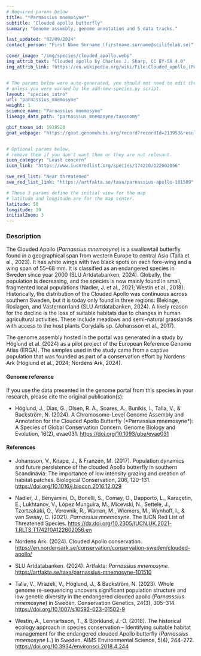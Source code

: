```yaml
---
# Required params below
title: "*Parnassius mnemosyne*"
subtitle: "Clouded apollo butterfly"
summary: "Genome assembly, genome annotation and 5 data tracks."

last_updated: "02/09/2024"
contact_person: "First Name Surname (firstname.surname@scilifelab.se)"

cover_image: "/img/species/clouded_apollo.webp"
img_attrib_text: "Clouded apollo by Charles J. Sharp, CC BY-SA 4.0"
img_attrib_link: "https://en.wikipedia.org/wiki/File:Clouded_apollo_(Parnassius_mnemosyne)_Slivnica.jpg"


# The params below were auto-generated, you should not need to edit them...
# unless you were warned by the add-new-species.py script.
layout: "species_intro"
url: "parnassius_mnemosyne"
weight: 1
science_name: "Parnassius mnemosyne"
lineage_data_path: "parnassius_mnemosyne/taxonomy"

gbif_taxon_id: 1938520
goat_webpage: "https://goat.genomehubs.org/record?recordId=213953&result=taxon&taxonomy=ncbi#Parnassius%20mnemosyne"


# Optional params below,
# remove them if you don't want them or they are not relevant.
iucn_category: "Least concern"
iucn_link: "https://www.iucnredlist.org/species/174210/122602056"

swe_red_list: "Near threatened"
swe_red_list_link: "https://artfakta.se/taxa/parnassius-apollo-101509"

# These 3 params define the initial view for the map
# latitude and longitude are for the map center.
latitude: 50
longitude: 30
initialZoom: 3
---
```


### Description

The Clouded Apollo (*Parnassius mnemosyne*) is a swallowtail butterfly found in a geographical span from western Europe to central Asia (Talla et al., 2023). It has white wings with two black spots on each fore-wing and a wing span of 55–68 mm. It is classified as an endangered species in Sweden since year 2000 (SLU Artdatabanken, 2024). Globally, the population is decreasing, and the species is now mainly found in small, fragmented local populations (Nadler, J. et al., 2021; Westin et al., 2018). Historically, the distribution of the Clouded Apollo was continuous across southern Sweden, but it is today only found in three regions: Blekinge, Roslagen, and Västernorrland (SLU Artdatabanken, 2024). A likely reason for the decline is the loss of suitable habitats due to changes in human agricultural activities. These include meadows and semi-natural grasslands with access to the host plants Corydalis sp. (Johansson et al., 2017).

The genome assembly hosted in the portal was generated in a study by Höglund et al. (2024) as a pilot project of the European Reference Genome Atlas (ERGA). The samples used in the study came from a captive population that was founded as part of a conservation effort by Nordens Ark (Höglund et al., 2024; Nordens Ark, 2024).

#### Genome reference

If you use the data presented in the genome portal from this species in your research, please cite the original publication(s):

- <p> Höglund, J., Dias, G., Olsen, R. A., Soares, A., Bunikis, I., Talla, V., & Backström, N. (2024). A Chromosome-Level Genome Assembly and Annotation for the Clouded Apollo Butterfly (*Parnassius mnemosyne*): A Species of Global Conservation Concern. Genome Biology and Evolution, 16(2), evae031. <a href="https://doi.org/10.1093/gbe/evae031"> https://doi.org/10.1093/gbe/evae031</a> </p>

#### References

- Johansson, V., Knape, J., & Franzén, M. (2017). Population dynamics and future persistence of the clouded Apollo butterfly in southern Scandinavia: The importance of low intensity grazing and creation of habitat patches. Biological Conservation, 206, 120–131. <https://doi.org/10.1016/j.biocon.2016.12.029>

- Nadler, J., Benyamini, D., Bonelli, S., Comay, O., Dapporto, L., Karaçetin, E., Lukhtanov, V., López Munguira, M., Micevski, N., Settele, J., Tzortzakaki, O., Verovnik, R., Warren, M., Wiemers, M., Wynhoff, I., & van Swaay, C. (2021). *Parnassius mnemosyne*. The IUCN Red List of Threatened Species. <https://dx.doi.org/10.2305/IUCN.UK.2021-1.RLTS.T174210A122602056.en>

- Nordens Ark. (2024). Clouded Apollo conservation. <https://en.nordensark.se/conservation/conservation-sweden/clouded-apollo/>

- SLU Artdatabanken. (2024). Artfakta: *Parnassius mnemosyne*. <https://artfakta.se/taxa/parnassius-mnemosyne-101510>

- Talla, V., Mrazek, V., Höglund, J., & Backström, N. (2023). Whole genome re-sequencing uncovers significant population structure and low genetic diversity in the endangered clouded apollo (*Parnasssius mnemosyne*) in Sweden. Conservation Genetics, 24(3), 305–314. <https://doi.org/10.1007/s10592-023-01502-9>

- Westin, A., Lennartsson, T., & Björklund, J.-O. (2018). The historical ecology approach in species conservation – Identifying suitable habitat management for the endangered clouded Apollo butterfly (*Parnassius mnemosyne* L.) in Sweden. AIMS Environmental Science, 5(4), 244–272. <https://doi.org/10.3934/environsci.2018.4.244>
